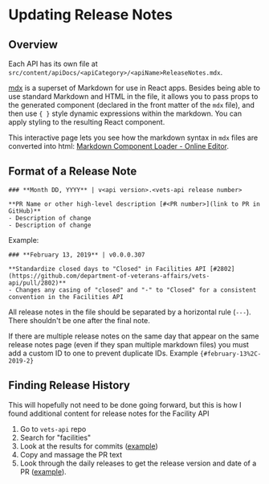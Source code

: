 # Updating Release Notes

## Overview

Each API has its own file at `src/content/apiDocs/<apiCategory>/<apiName>ReleaseNotes.mdx`.

[mdx](https://github.com/ticky/markdown-component-loader) is a superset of Markdown for use in React apps. Besides being able to use standard Markdown and HTML in the file, it allows you to pass props to the generated component (declared in the front matter of the `mdx` file), and then use `{ }` style dynamic expressions within the markdown. You can apply styling to the resulting React component.

This interactive page lets you see how the markdown syntax in `mdx` files are converted into html:
[Markdown Component Loader - Online Editor](https://ticky.github.io/markdown-component-loader/repl.html).

## Format of a Release Note

```
### **Month DD, YYYY** | v<api version>.<vets-api release number>

**PR Name or other high-level description [#<PR number>](link to PR in GitHub)**
- Description of change
- Description of change
```

Example:
```
### **February 13, 2019** | v0.0.0.307

**Standardize closed days to "Closed" in Facilities API [#2802](https://github.com/department-of-veterans-affairs/vets-api/pull/2802)**
- Changes any casing of "closed" and "-" to "Closed" for a consistent convention in the Facilities API
```

All release notes in the file should be separated by a horizontal rule (`---`). There
shouldn't be one after the final note.

If there are multiple release notes on the same day that appear on the same release notes page (even if they span multiple
markdown files) you must add a custom ID to one to prevent duplicate IDs. Example `{#february-13%2C-2019-2}`

## Finding Release History

This will hopefully not need to be done going forward, but this is how I found additional content for release notes for the Facility API

1. Go to `vets-api` repo
2. Search for "facilities" 
3. Look at the results for commits ([example](https://github.com/department-of-veterans-affairs/vets-api/search?q=facilities&type=Commits))
4. Copy and massage the PR text
5. Look through the daily releases to get the release version and date of a PR ([example](https://github.com/department-of-veterans-affairs/vets-api/tags?after=vets-api%2Fv0.0.256)).

